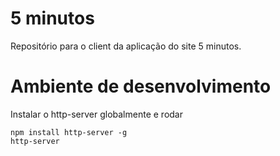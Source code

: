 # 5 minutos

Repositório para o client da aplicação do site 5 minutos.

# Ambiente de desenvolvimento

Instalar o http-server globalmente e rodar

```
npm install http-server -g
http-server
```